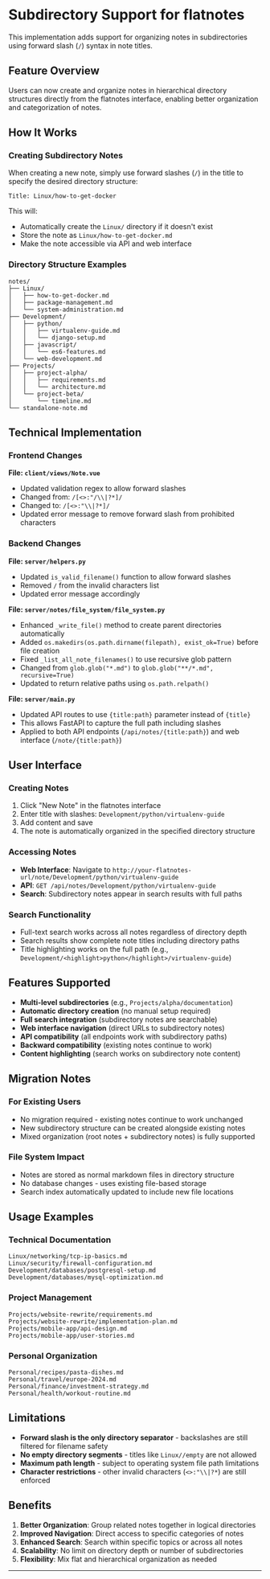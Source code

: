 # Subdirectory Support for flatnotes

This implementation adds support for organizing notes in subdirectories using forward slash (`/`) syntax in note titles.

## Feature Overview

Users can now create and organize notes in hierarchical directory structures directly from the flatnotes interface, enabling better organization and categorization of notes.

## How It Works

### Creating Subdirectory Notes

When creating a new note, simply use forward slashes (`/`) in the title to specify the desired directory structure:

```
Title: Linux/how-to-get-docker
```

This will:
- Automatically create the `Linux/` directory if it doesn't exist
- Store the note as `Linux/how-to-get-docker.md`
- Make the note accessible via API and web interface

### Directory Structure Examples

```
notes/
├── Linux/
│   ├── how-to-get-docker.md
│   ├── package-management.md
│   └── system-administration.md
├── Development/
│   ├── python/
│   │   ├── virtualenv-guide.md
│   │   └── django-setup.md
│   ├── javascript/
│   │   └── es6-features.md
│   └── web-development.md
├── Projects/
│   ├── project-alpha/
│   │   ├── requirements.md
│   │   └── architecture.md
│   └── project-beta/
│       └── timeline.md
└── standalone-note.md
```

## Technical Implementation

### Frontend Changes

**File: `client/views/Note.vue`**
- Updated validation regex to allow forward slashes
- Changed from: `/[<>:"/\\|?*]/` 
- Changed to: `/[<>:"\\|?*]/`
- Updated error message to remove forward slash from prohibited characters

### Backend Changes

**File: `server/helpers.py`**
- Updated `is_valid_filename()` function to allow forward slashes
- Removed `/` from the invalid characters list
- Updated error message accordingly

**File: `server/notes/file_system/file_system.py`**
- Enhanced `_write_file()` method to create parent directories automatically
- Added `os.makedirs(os.path.dirname(filepath), exist_ok=True)` before file creation
- Fixed `_list_all_note_filenames()` to use recursive glob pattern
- Changed from `glob.glob("*.md")` to `glob.glob("**/*.md", recursive=True)`
- Updated to return relative paths using `os.path.relpath()`

**File: `server/main.py`**
- Updated API routes to use `{title:path}` parameter instead of `{title}`
- This allows FastAPI to capture the full path including slashes
- Applied to both API endpoints (`/api/notes/{title:path}`) and web interface (`/note/{title:path}`)

## User Interface

### Creating Notes
1. Click "New Note" in the flatnotes interface
2. Enter title with slashes: `Development/python/virtualenv-guide`
3. Add content and save
4. The note is automatically organized in the specified directory structure

### Accessing Notes
- **Web Interface**: Navigate to `http://your-flatnotes-url/note/Development/python/virtualenv-guide`
- **API**: `GET /api/notes/Development/python/virtualenv-guide`
- **Search**: Subdirectory notes appear in search results with full paths

### Search Functionality
- Full-text search works across all notes regardless of directory depth
- Search results show complete note titles including directory paths
- Title highlighting works on the full path (e.g., `Development/<highlight>python</highlight>/virtualenv-guide`)

## Features Supported

- **Multi-level subdirectories** (e.g., `Projects/alpha/documentation`)
- **Automatic directory creation** (no manual setup required)
- **Full search integration** (subdirectory notes are searchable)
- **Web interface navigation** (direct URLs to subdirectory notes)
- **API compatibility** (all endpoints work with subdirectory paths)
- **Backward compatibility** (existing notes continue to work)
- **Content highlighting** (search works on subdirectory note content)

## Migration Notes

### For Existing Users
- No migration required - existing notes continue to work unchanged
- New subdirectory structure can be created alongside existing notes
- Mixed organization (root notes + subdirectory notes) is fully supported

### File System Impact
- Notes are stored as normal markdown files in directory structure
- No database changes - uses existing file-based storage
- Search index automatically updated to include new file locations

## Usage Examples

### Technical Documentation
```
Linux/networking/tcp-ip-basics.md
Linux/security/firewall-configuration.md
Development/databases/postgresql-setup.md
Development/databases/mysql-optimization.md
```

### Project Management
```
Projects/website-rewrite/requirements.md
Projects/website-rewrite/implementation-plan.md
Projects/mobile-app/api-design.md
Projects/mobile-app/user-stories.md
```

### Personal Organization
```
Personal/recipes/pasta-dishes.md
Personal/travel/europe-2024.md
Personal/finance/investment-strategy.md
Personal/health/workout-routine.md
```

## Limitations

- **Forward slash is the only directory separator** - backslashes are still filtered for filename safety
- **No empty directory segments** - titles like `Linux//empty` are not allowed
- **Maximum path length** - subject to operating system file path limitations
- **Character restrictions** - other invalid characters (`<>:"\\|?*`) are still enforced

## Benefits

1. **Better Organization**: Group related notes together in logical directories
2. **Improved Navigation**: Direct access to specific categories of notes
3. **Enhanced Search**: Search within specific topics or across all notes
4. **Scalability**: No limit on directory depth or number of subdirectories
5. **Flexibility**: Mix flat and hierarchical organization as needed

---
